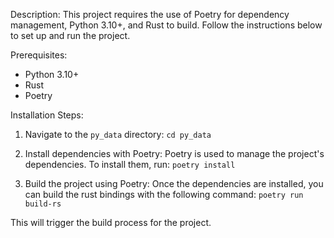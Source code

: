 
Description:
This project requires the use of Poetry for dependency management, Python 3.10+, and Rust to build. Follow the instructions below to set up and run the project.

Prerequisites:
- Python 3.10+
- Rust
- Poetry

Installation Steps:

1. Navigate to the `py_data` directory:
   `cd py_data`

2. Install dependencies with Poetry:
   Poetry is used to manage the project's dependencies. To install them, run:
   `poetry install`

3. Build the project using Poetry:
   Once the dependencies are installed, you can build the rust bindings with the following command:
   `poetry run build-rs`

This will trigger the build process for the project.
